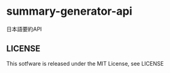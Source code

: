 # summary-generator-api
日本語要約API

## LICENSE
This sotfware is released under the MIT License, see LICENSE